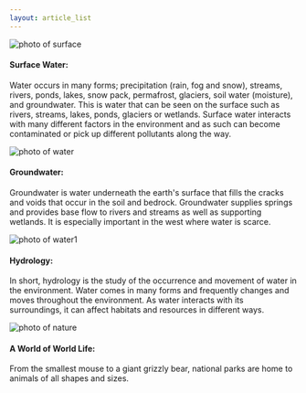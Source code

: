 ```yaml
---
layout: article_list
---
```



<div class="article">
  <div class="article1">
    <img src="/web1-jekyll/img/surface.jpg" alt="photo of surface" class="photo-surface">
    <h4>Surface Water:</h4>
      <p>Water occurs in many forms; precipitation (rain, fog and snow), streams, rivers, ponds, lakes, snow pack, permafrost,       glaciers, soil water (moisture), and groundwater. 
       This is water that can be seen on the surface such as rivers, streams, lakes, ponds, glaciers or wetlands. 
      Surface water interacts with many different factors in the environment and as such can become contaminated 
        or pick up different pollutants along the way.</p>
  </div>

<div class="article2">
 <img src="/web1-jekyll/img/water.jpg" alt="photo of water" class="photo-water">
  <h4>Groundwater:</h4>
    <p>Groundwater is water underneath the earth's surface that fills the cracks and voids that occur in the soil and bedrock. 
        Groundwater supplies springs and provides base flow to rivers and streams as well as supporting wetlands. 
      It is especially important in the west where water is scarce. </p>
</div>

<div class="article3">
<img src="/web1-jekyll/img/water1.jpg" alt="photo of water1" class="photo-water1">
  <h4>Hydrology:</h4>
  <p>In short, hydrology is the study of the occurrence and movement of water in the environment. Water comes in many forms     and frequently changes and moves throughout the environment. As water interacts with its surroundings, it can affect            habitats and resources in different ways.</p>
</div>

<div class="article4">
<img src="/web1-jekyll/img/nature.jpeg" alt="photo of nature" class="photo-nature">
  <h4>A World of World Life:</h4>
  <p>From the smallest mouse to a giant grizzly bear, national parks are home to animals of all shapes and sizes.</p>
</div>


</div>
